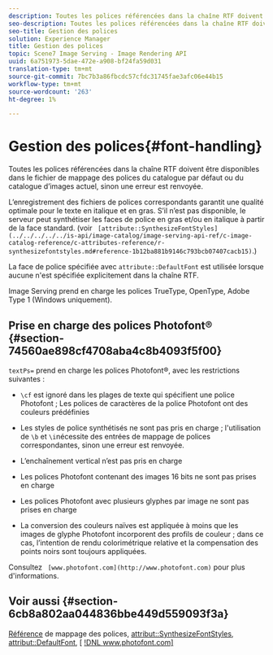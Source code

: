 ```yaml
---
description: Toutes les polices référencées dans la chaîne RTF doivent être disponibles dans le fichier de mappage des polices du catalogue par défaut ou du catalogue d’images actuel, sinon une erreur est renvoyée.
seo-description: Toutes les polices référencées dans la chaîne RTF doivent être disponibles dans le fichier de mappage des polices du catalogue par défaut ou du catalogue d’images actuel, sinon une erreur est renvoyée.
seo-title: Gestion des polices
solution: Experience Manager
title: Gestion des polices
topic: Scene7 Image Serving - Image Rendering API
uuid: 6a751973-5dae-472e-a908-bf24fa59d031
translation-type: tm+mt
source-git-commit: 7bc7b3a86fbcdc57cfdc31745fae3afc06e44b15
workflow-type: tm+mt
source-wordcount: '263'
ht-degree: 1%

---
```



# Gestion des polices{#font-handling}

Toutes les polices référencées dans la chaîne RTF doivent être disponibles dans le fichier de mappage des polices du catalogue par défaut ou du catalogue d’images actuel, sinon une erreur est renvoyée.

L’enregistrement des fichiers de polices correspondants garantit une qualité optimale pour le texte en italique et en gras. S’il n’est pas disponible, le serveur peut synthétiser les faces de police en gras et/ou en italique à partir de la face standard. (voir ` [attribute::SynthesizeFontStyles](../../../../../is-api/image-catalog/image-serving-api-ref/c-image-catalog-reference/c-attributes-reference/r-synthesizefontstyles.md#reference-1b12ba881b9146c793bcb07407cacb15)`.)

La face de police spécifiée avec `attribute::DefaultFont` est utilisée lorsque aucune n&#39;est spécifiée explicitement dans la chaîne RTF.

Image Serving prend en charge les polices TrueType, OpenType, Adobe Type 1 (Windows uniquement).

## Prise en charge des polices Photofont® {#section-74560ae898cf4708aba4c8b4093f5f00}

`textPs=` prend en charge les polices Photofont®, avec les restrictions suivantes :

* `\cf` est ignoré dans les plages de texte qui spécifient une police Photofont ; Les polices de caractères de la police Photofont ont des couleurs prédéfinies
* Les styles de police synthétisés ne sont pas pris en charge ; l&#39;utilisation de `\b` et `\i`nécessite des entrées de mappage de polices correspondantes, sinon une erreur est renvoyée.

* L’enchaînement vertical n’est pas pris en charge
* Les polices Photofont contenant des images 16 bits ne sont pas prises en charge
* Les polices Photofont avec plusieurs glyphes par image ne sont pas prises en charge
* La conversion des couleurs naïves est appliquée à moins que les images de glyphe Photofont incorporent des profils de couleur ; dans ce cas, l’intention de rendu colorimétrique relative et la compensation des points noirs sont toujours appliquées.

Consultez ` [www.photofont.com](http://www.photofont.com)` pour plus d&#39;informations.

## Voir aussi {#section-6cb8a802aa044836bbe449d559093f3a}

[Référence](../../../../../is-api/image-catalog/image-serving-api-ref/c-image-catalog-reference/c-font-map-reference/c-font-map-reference.md#concept-f81f319d03c646c5a8ef87b3277dd37d) de mappage des polices,  [attribut::SynthesizeFontStyles](../../../../../is-api/image-catalog/image-serving-api-ref/c-image-catalog-reference/c-attributes-reference/r-synthesizefontstyles.md#reference-1b12ba881b9146c793bcb07407cacb15),  [attribut::DefaultFont](../../../../../is-api/image-catalog/image-serving-api-ref/c-image-catalog-reference/c-attributes-reference/r-defaultfont.md#reference-48b763ac254545e89a25c76ff7581107),  [ [!DNL www.photofont.com] ](http://www.photofont.com)
